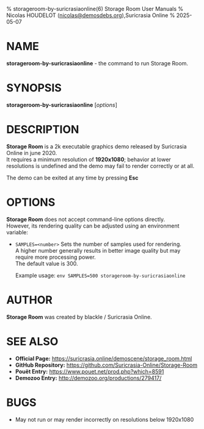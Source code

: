 % storageroom-by-suricrasiaonline(6) Storage Room User Manuals
% Nicolas HOUDELOT (nicolas@demosdebs.org),Suricrasia Online
% 2025-05-07

# NAME
**storageroom-by-suricrasiaonline** - the command to run Storage Room.

# SYNOPSIS
**storageroom-by-suricrasiaonline** [*options*]

# DESCRIPTION
**Storage Room** is a 2k executable graphics demo released by Suricrasia Online in june 2020.  
It requires a minimum resolution of **1920x1080**; behavior at lower resolutions is undefined and the demo may fail to render correctly or at all.

The demo can be exited at any time by pressing **Esc**

# OPTIONS
**Storage Room** does not accept command-line options directly.  
However, its rendering quality can be adjusted using an environment variable:

* `SAMPLES=<number>`
    Sets the number of samples used for rendering.  
    A higher number generally results in better image quality but may require more processing power.  
    The default value is 300.

    Example usage:
    `env SAMPLES=500 storageroom-by-suricrasiaonline`

# AUTHOR
**Storage Room** was created by blackle / Suricrasia Online.

# SEE ALSO
* **Official Page:** <https://suricrasia.online/demoscene/storage_room.html>  
* **GitHub Repository:** <https://github.com/Suricrasia-Online/Storage-Room>  
* **Pouët Entry:** <https://www.pouet.net/prod.php?which=8591>  
* **Demozoo Entry:** <http://demozoo.org/productions/279417/>  

# BUGS
- May not run or may render incorrectly on resolutions below 1920x1080
